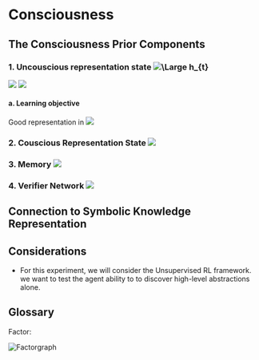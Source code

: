 

# Consciousness

## The Consciousness Prior Components

### 1. Uncouscious representation state ![\Large h_{t}](https://latex.codecogs.com/svg.latex?\Large&space;x=\frac{-b\pm\sqrt{b^2-4ac}}{2a})

<img src="https://render.githubusercontent.com/render/math?math=h_{t}">

<img src="https://render.githubusercontent.com/render/math?math=h_{t} = F(x_{t}, h_{t-1})">




#### a. Learning objective
Good representation in <img src="https://render.githubusercontent.com/render/math?math=h_{t}">

### 2. Couscious Representation State <img src="https://render.githubusercontent.com/render/math?math=c_{t}">

### 3. Memory <img src="https://render.githubusercontent.com/render/math?math=m_{t}">

### 4. Verifier Network <img src="https://render.githubusercontent.com/render/math?math=V">


## Connection to Symbolic Knowledge Representation

## Considerations

* For this experiment, we will consider the Unsupervised RL framework. we want to test the agent ability to to discover high-level abstractions alone. 

## Glossary 

Factor:  

![Factorgraph](https://user-images.githubusercontent.com/1243127/134007219-49c06ab8-60c6-4c66-90a0-c25b5ad9cb4f.jpeg)
